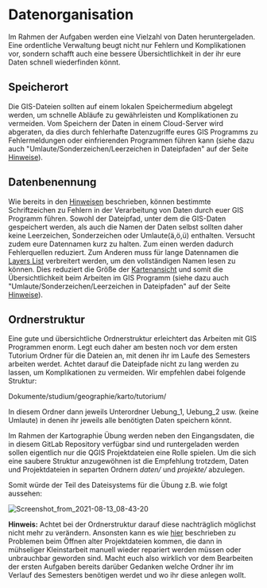 # Datenorganisation
Im Rahmen der Aufgaben werden eine Vielzahl von Daten heruntergeladen. Eine ordentliche Verwaltung beugt nicht nur Fehlern und Komplikationen vor, sondern schafft auch eine bessere Übersichtlichkeit in der ihr eure Daten schnell wiederfinden könnt.

## Speicherort
Die GIS-Dateien sollten auf einem lokalen Speichermedium abgelegt werden, um schnelle Abläufe zu gewährleisten und Komplikationen zu vermeiden. Vom Speichern der Daten in einem Cloud-Server wird abgeraten, da dies durch fehlerhafte Datenzugriffe eures GIS Programms zu Fehlermeldungen oder einfrierenden Programmen führen kann (siehe dazu auch "Umlaute/Sonderzeichen/Leerzeichen in Dateipfaden" auf der Seite [Hinweise](Hinweise-Arbeiten-mit-GIS)).

## Datenbenennung
Wie bereits in den [Hinweisen](Hinweise-Arbeiten-mit-GIS) beschrieben, können bestimmte Schriftzeichen zu Fehlern in der Verarbeitung von Daten durch euer GIS Programm führen. Sowohl der Dateipfad, unter dem die GIS-Daten gespeichert werden, als auch die Namen der Daten selbst sollten daher keine Leerzeichen, Sonderzeichen oder Umlaute(ä,ö,ü) enthalten. Versucht zudem eure Datennamen kurz zu halten. Zum einen werden dadurch Fehlerquellen reduziert. Zum Anderen muss für lange Datennamen die [Layers List](/benutzeroberfläche/GUI) verbreitert werden, um den vollständigen Namen lesen zu können. Dies reduziert die Größe der [Kartenansicht](/benutzeroberfläche/GUI) und somit die Übersichtlichkeit beim Arbeiten im GIS Programm (siehe dazu auch "Umlaute/Sonderzeichen/Leerzeichen in Dateipfaden" auf der Seite [Hinweise](Hinweise-Arbeiten-mit-GIS)).

## Ordnerstruktur
Eine gute und übersichtliche Ordnerstruktur erleichtert das Arbeiten mit GIS Programmen enorm. Legt euch daher am besten noch vor dem ersten Tutorium Ordner für die Dateien an, mit denen ihr im Laufe des Semesters arbeiten werdet. Achtet darauf die Dateipfade nicht zu lang werden zu lassen, um Komplikationen zu vermeiden. Wir empfehlen dabei folgende Struktur:

Dokumente/studium/geographie/karto/tutorium/

In diesem Ordner dann jeweils Unterordner Uebung_1, Uebung_2 usw. (keine Umlaute) in denen ihr jeweils alle benötigten Daten speichern könnt.

Im Rahmen der Kartographie Übung werden neben den Eingangsdaten, die in diesem GitLab Repository verfügbar sind und runtergeladen werden sollen eigentlich nur die QGIS Projektdateien eine Rolle spielen. Um die sich eine saubere Struktur anzugewöhnen ist die Empfehlung trotzdem, Daten und Projektdateien in separten Ordnern *daten/* und *projekte/* abzulegen.

Somit würde der Teil des Dateisystems für die Übung z.B. wie folgt aussehen:

![Screenshot_from_2021-08-13_08-43-20](https://courses.gistools.geog.uni-heidelberg.de/giscience/kartographie_uebung/-/wikis/uploads/img/datenorgaTree.png)

**Hinweis:** 
Achtet bei der Ordnerstruktur darauf diese nachträglich möglichst nicht mehr zu verändern. Ansonsten kann es wie [hier](benutzeroberfläche/GUI) beschrieben zu Problemen beim Öffnen alter Projektdateien kommen, die dann in mühseliger Kleinstarbeit manuell wieder repariert werden müssen oder unbrauchbar geworden sind. Macht euch also wirklich vor dem Bearbeiten der ersten Aufgaben bereits darüber Gedanken welche Ordner ihr im Verlauf des Semesters benötigen werdet und wo ihr diese anlegen wollt.